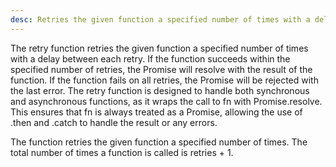 ```yaml
---
desc: Retries the given function a specified number of times with a delay between each retry.
---
```


The retry function retries the given function a specified number of
times with a delay between each retry. If the function succeeds within
the specified number of retries, the Promise will resolve with the
result of the function. If the function fails on all retries, the
Promise will be rejected with the last error. The retry function is
designed to handle both synchronous and asynchronous functions, as it
wraps the call to fn with Promise.resolve. This ensures that fn is
always treated as a Promise, allowing the use of .then and .catch to
handle the result or any errors.

The function retries the given function a specified number of times. The
total number of times a function is called is retries + 1.
